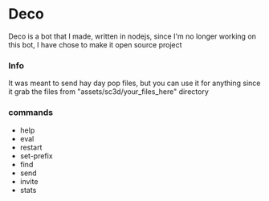 # Deco
Deco is a bot that I made, written in nodejs, since I'm no longer working on this bot, I have chose to make it open source project 
### Info
It was meant to send hay day pop files, but you can use it for anything since it grab the files from "assets/sc3d/your_files_here" directory
### commands
- help
- eval
- restart
- set-prefix
- find 
- send
- invite
- stats
